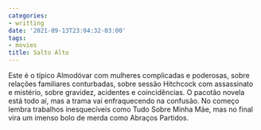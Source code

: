 ```yaml
---
categories:
- writting
date: '2021-09-13T23:04:32-03:00'
tags:
- movies
title: Salto Alto
---
```


Este é o típico Almodóvar com mulheres complicadas e poderosas, sobre relações familiares conturbadas, sobre sessão Hitchcock com assassinato e mistério, sobre gravidez, acidentes e coincidências. O pacotão novela está todo aí, mas a trama vai enfraquecendo na confusão. No começo lembra trabalhos inesquecíveis como Tudo Sobre Minha Mãe, mas no final vira um imenso bolo de merda como Abraços Partidos.